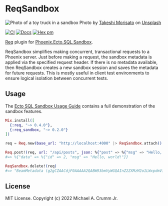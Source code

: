 # ReqSandbox

![Photo of a toy truck in a sandbox](https://user-images.githubusercontent.com/168677/197939037-750429a1-de19-461b-aa95-1284fe54950e.jpg)
Photo by <a href="https://unsplash.com/@takeshi_morisato?utm_source=unsplash&utm_medium=referral&utm_content=creditCopyText">Takeshi Morisato</a> on <a href="https://unsplash.com/?utm_source=unsplash&utm_medium=referral&utm_content=creditCopyText">Unsplash</a>

<!-- MDOC -->

[![CI](https://github.com/mcrumm/req_sandbox/actions/workflows/ci.yml/badge.svg)](https://github.com/mcrumm/req_sandbox/actions/workflows/ci.yml)
[![Docs](https://img.shields.io/badge/hex.pm-docs-8e7ce6.svg)](https://hexdocs.pm/req_sandbox)
[![Hex pm](http://img.shields.io/hexpm/v/req_sandbox.svg?style=flat&color=blue)](https://hex.pm/packages/req_sandbox)

[Req][req] plugin for [Phoenix.Ecto.SQL.Sandbox][plug-sandbox].

ReqSandbox simplifies making concurrent, transactional requests to a
Phoenix server. Just before making a request, the sandbox metadata is
applied via the specified request header. If there is no metadata
available, then ReqSandbox creates a new sandbox session and saves
the metadata for future requests. This is mostly useful in client
test environments to ensure logical isolation between concurrent
tests.

## Usage

The [Ecto SQL Sandbox Usage Guide](guides/usage.livemd) contains a full demonstration of the sandbox features.

```elixir
Mix.install([
  {:req, "~> 0.4.0"},
  {:req_sandbox, "~> 0.2.0"}
])

req = Req.new(base_url: "http://localhost:4000" |> ReqSandbox.attach()

Req.post!(req, url: "/api/posts", json: %{"post" => %{"msg" => "Hello, world!"}}).body
#=> %{"data" => %{"id" => 2, "msg" => "Hello, world!"}}

ReqSandbox.delete!(req)
#=> "BeamMetadata (g2gCZAACdjF0AAAAA2QABW93bmVyWGQAInZ2ZXMzM2o1LWxpdmVib29...)"
```

[req]: https://github.com/wojtekmach/req
[plug-sandbox]: https://github.com/phoenixframework/phoenix_ecto

## License

MIT License. Copyright (c) 2022 Michael A. Crumm Jr.

<!-- MDOC -->
